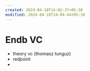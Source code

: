 ```yaml
---
created: 2024-04-10T14:02:37+05:30
modified: 2024-04-10T14:04:44+05:30
---
```


# Endb VC

- theory vc (thomasz tunguz)
- redpoint
-
